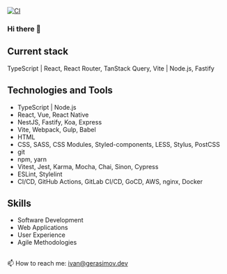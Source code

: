 [![CI](https://github.com/EvanJ0hnson/EvanJ0hnson/actions/workflows/main.yml/badge.svg?branch=master)](https://github.com/EvanJ0hnson/EvanJ0hnson/actions/workflows/main.yml)

### Hi there 👋

## Current stack

TypeScript | React, React Router, TanStack Query, Vite | Node.js, Fastify

## Technologies and Tools

- TypeScript | Node.js
- React, Vue, React Native
- NestJS, Fastify, Koa, Express
- Vite, Webpack, Gulp, Babel
- HTML
- CSS, SASS, CSS Modules, Styled-components, LESS, Stylus, PostCSS
- git
- npm, yarn
- Vitest, Jest, Karma, Mocha, Chai, Sinon, Cypress
- ESLint, Stylelint
- CI/CD, GitHub Actions, GitLab CI/CD, GoCD, AWS, nginx, Docker

## Skills

- Software Development
- Web Applications
- User Experience
- Agile Methodologies

##

📫 How to reach me: ivan@gerasimov.dev
